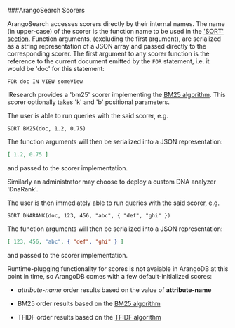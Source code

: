 ###ArangoSearch Scorers

ArangoSearch accesses scorers directly by their internal names. The
name (in upper-case) of the scorer is the function name to be used in the
['SORT' section](../../../AQL/Views/ArangoSearch/index.html#arangosearch-sort).
Function arguments, (excluding the first argument), are serialized as a
string representation of a JSON array and passed directly to the corresponding
scorer. The first argument to any scorer function is the reference to the 
current document emitted by the `FOR` statement, i.e. it would be 'doc' for this
statement:

    FOR doc IN VIEW someView

IResearch provides a 'bm25' scorer implementing the
[BM25 algorithm](https://en.wikipedia.org/wiki/Okapi_BM25). This scorer
optionally takes 'k' and 'b' positional parameters.

The user is able to run queries with the said scorer, e.g.

    SORT BM25(doc, 1.2, 0.75)

The function arguments will then be serialized into a JSON representation:

```json
[ 1.2, 0.75 ]
```

and passed to the scorer implementation.

Similarly an administrator may choose to deploy a custom DNA analyzer 'DnaRank'.

The user is then immediately able to run queries with the said scorer, e.g.

    SORT DNARANK(doc, 123, 456, "abc", { "def", "ghi" })

The function arguments will then be serialized into a JSON representation:

```json
[ 123, 456, "abc", { "def", "ghi" } ]
```

and passed to the scorer implementation.

Runtime-plugging functionality for scores is not avaiable in ArangoDB at this
point in time, so ArangoDB comes with a few default-initialized scores:

- *attribute-name*
  order results based on the value of **attribute-name**

- BM25
  order results based on the
  [BM25 algorithm](https://en.wikipedia.org/wiki/Okapi_BM25)

- TFIDF
  order results based on the
  [TFIDF algorithm](https://en.wikipedia.org/wiki/TF-IDF)